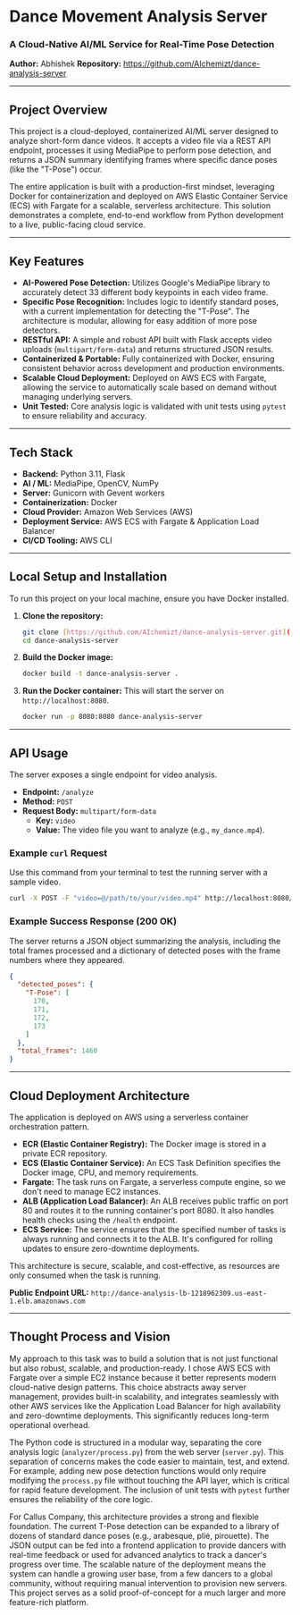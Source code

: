 # Dance Movement Analysis Server

### A Cloud-Native AI/ML Service for Real-Time Pose Detection

**Author:** Abhishek
**Repository:** https://github.com/AIchemizt/dance-analysis-server

---

## Project Overview

This project is a cloud-deployed, containerized AI/ML server designed to analyze short-form dance videos. It accepts a video file via a REST API endpoint, processes it using MediaPipe to perform pose detection, and returns a JSON summary identifying frames where specific dance poses (like the "T-Pose") occur.

The entire application is built with a production-first mindset, leveraging Docker for containerization and deployed on AWS Elastic Container Service (ECS) with Fargate for a scalable, serverless architecture. This solution demonstrates a complete, end-to-end workflow from Python development to a live, public-facing cloud service.

---

## Key Features

* **AI-Powered Pose Detection:** Utilizes Google's MediaPipe library to accurately detect 33 different body keypoints in each video frame.
* **Specific Pose Recognition:** Includes logic to identify standard poses, with a current implementation for detecting the "T-Pose". The architecture is modular, allowing for easy addition of more pose detectors.
* **RESTful API:** A simple and robust API built with Flask accepts video uploads (`multipart/form-data`) and returns structured JSON results.
* **Containerized & Portable:** Fully containerized with Docker, ensuring consistent behavior across development and production environments.
* **Scalable Cloud Deployment:** Deployed on AWS ECS with Fargate, allowing the service to automatically scale based on demand without managing underlying servers.
* **Unit Tested:** Core analysis logic is validated with unit tests using `pytest` to ensure reliability and accuracy.

---

## Tech Stack

* **Backend:** Python 3.11, Flask
* **AI / ML:** MediaPipe, OpenCV, NumPy
* **Server:** Gunicorn with Gevent workers
* **Containerization:** Docker
* **Cloud Provider:** Amazon Web Services (AWS)
* **Deployment Service:** AWS ECS with Fargate & Application Load Balancer
* **CI/CD Tooling:** AWS CLI

---

## Local Setup and Installation

To run this project on your local machine, ensure you have Docker installed.

1.  **Clone the repository:**
    ```sh
    git clone [https://github.com/AIchemizt/dance-analysis-server.git](https://github.com/AIchemizt/dance-analysis-server.git)
    cd dance-analysis-server
    ```

2.  **Build the Docker image:**
    ```sh
    docker build -t dance-analysis-server .
    ```

3.  **Run the Docker container:**
    This will start the server on `http://localhost:8080`.
    ```sh
    docker run -p 8080:8080 dance-analysis-server
    ```

---

## API Usage

The server exposes a single endpoint for video analysis.

* **Endpoint:** `/analyze`
* **Method:** `POST`
* **Request Body:** `multipart/form-data`
    * **Key:** `video`
    * **Value:** The video file you want to analyze (e.g., `my_dance.mp4`).

### Example `curl` Request

Use this command from your terminal to test the running server with a sample video.

```sh
curl -X POST -F "video=@/path/to/your/video.mp4" http://localhost:8080/analyze
````

### Example Success Response (200 OK)

The server returns a JSON object summarizing the analysis, including the total frames processed and a dictionary of detected poses with the frame numbers where they appeared.

```json
{
  "detected_poses": {
    "T-Pose": [
      170,
      171,
      172,
      173
    ]
  },
  "total_frames": 1460
}
```

-----

## Cloud Deployment Architecture

The application is deployed on AWS using a serverless container orchestration pattern.

  * **ECR (Elastic Container Registry):** The Docker image is stored in a private ECR repository.
  * **ECS (Elastic Container Service):** An ECS Task Definition specifies the Docker image, CPU, and memory requirements.
  * **Fargate:** The task runs on Fargate, a serverless compute engine, so we don't need to manage EC2 instances.
  * **ALB (Application Load Balancer):** An ALB receives public traffic on port 80 and routes it to the running container's port 8080. It also handles health checks using the `/health` endpoint.
  * **ECS Service:** The service ensures that the specified number of tasks is always running and connects it to the ALB. It's configured for rolling updates to ensure zero-downtime deployments.

This architecture is secure, scalable, and cost-effective, as resources are only consumed when the task is running.

**Public Endpoint URL:** `http://dance-analysis-lb-1218962309.us-east-1.elb.amazonaws.com`

-----

## Thought Process and Vision

My approach to this task was to build a solution that is not just functional but also robust, scalable, and production-ready. I chose AWS ECS with Fargate over a simple EC2 instance because it better represents modern cloud-native design patterns. This choice abstracts away server management, provides built-in scalability, and integrates seamlessly with other AWS services like the Application Load Balancer for high availability and zero-downtime deployments. This significantly reduces long-term operational overhead.

The Python code is structured in a modular way, separating the core analysis logic (`analyzer/process.py`) from the web server (`server.py`). This separation of concerns makes the code easier to maintain, test, and extend. For example, adding new pose detection functions would only require modifying the `process.py` file without touching the API layer, which is critical for rapid feature development. The inclusion of unit tests with `pytest` further ensures the reliability of the core logic.

For Callus Company, this architecture provides a strong and flexible foundation. The current T-Pose detection can be expanded to a library of dozens of standard dance poses (e.g., arabesque, plié, pirouette). The JSON output can be fed into a frontend application to provide dancers with real-time feedback or used for advanced analytics to track a dancer's progress over time. The scalable nature of the deployment means the system can handle a growing user base, from a few dancers to a global community, without requiring manual intervention to provision new servers. This project serves as a solid proof-of-concept for a much larger and more feature-rich platform.